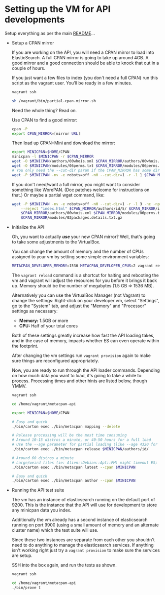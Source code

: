 # Setting up the VM for API developments

Setup everything as per the main [README](README.md)...

- Setup a CPAN mirror

    If you are working on the API, you will need a CPAN mirror to load into ElasticSearch.  A full CPAN
    mirror is going to take up around 4GB.  A good mirror and a good connection should be able to knock
    that out in a couple of hours.

    If you just want a few files to index (you don't need a full CPAN) run this
    script as the vagrant user.  You'll be ready in a few minutes.

    ```bash
    vagrant ssh

    sh /vagrant/bin/partial-cpan-mirror.sh
    ```

    Need the whole thing?  Read on.

    Use CPAN to find a good mirror:

    ```bash
    cpan -P
    export CPAN_MIRROR=[mirror URL]
    ```

    Then load up CPAN::Mini and download the mirror:

    ```bash
    export MINICPAN=$HOME/CPAN
    minicpan -l $MINICPAN -r $CPAN_MIRROR
    wget -O $MINICPAN/authors/00whois.xml $CPAN_MIRROR/authors/00whois.xml
    wget -O $MINICPAN/modules/06perms.txt $CPAN_MIRROR/modules/06perms.txt
    # You only need the --cut-dir param if the CPAN_MIRROR has some directory like /CPAN/ on it
    wget -P $MINICPAN -nv -e robots=off -nH --cut-dir=1 -r -l 1 $CPAN_MIRROR/indices/
    ```

    If you don't need/want a full mirror, you might want to consider something like WorePAN.  (Doc patches
    welcome for instructions on that.)  Or maybe a partial wget command, like:

    ```bash
    wget -P $MINICPAN -nv -e robots=off -nH --cut-dir=1 -r -l 3 -nc -np \
        --reject "index.html" $CPAN_MIRROR/authors/id/S/ $CPAN_MIRROR/indices/ \
        $CPAN_MIRROR/authors/00whois.xml $CPAN_MIRROR/modules/06perms.txt \
        $CPAN_MIRROR/modules/02packages.details.txt.gz
    ```

- Initialize the API

    Oh, you want to actually ***use*** your new CPAN mirror?  Well, that's going to take some adjustments to
    the VirtualBox.

    You can change the amount of memory and the number of CPUs assigned to your vm
    by setting some simple environment variables:

    ```bash
    METACPAN_DEVELOPER_MEMORY=1536 METACPAN_DEVELOPER_CPUS=2 vagrant reload
    ```

    The `vagrant reload` command is a shortcut for halting and rebooting the vm
    and vagrant will adjust the resources for you before it brings it back up.
    Memory should be the number of megabytes (1.5 GB => 1536 MB).

    Alternatively you can use the VirtualBox Manager (not Vagrant) to change the settings:
    Right-click on your developer vm, select "Settings", go to the "System" tab,
    and adjust the "Memory" and "Processor" settings as necessary:

    * **Memory:** 1.5GB or more
    * **CPU:** Half of your total cores

    Both of these settings greatly increase how fast the API loading takes, and in the case of memory,
    impacts whether ES can even operate within the footprint.

    After changing the vm settings run `vagrant provision` again
    to make sure things are reconfigured appropriately.

    Now, you are ready to run through the API loader commands.  Depending on how much data you want to
    load, it's going to take a while to process.  Processing times and other hints are listed below,
    though YMMV.

    ```bash
    vagrant ssh

    cd /home/vagrant/metacpan-api

    export MINICPAN=$HOME/CPAN

    # Easy and quick
    ./bin/carton exec ./bin/metacpan mapping --delete

    # Release processing will be the most time consuming
    # Around 10-15 distros a minute, or 40-50 hours for a full load
    # Use the --age parameter for partial loading (like --age 4320 for six months)
    ./bin/carton exec ./bin/metacpan release $MINICPAN/authors/id/

    # Around 60 distros a minute
    # Large/weird files (ie: Alien::Debian::Apt::PM) might timeout ES; re-run it if it chokes
    ./bin/carton exec ./bin/metacpan latest --cpan $MINICPAN

    # Easy and quick
    ./bin/carton exec ./bin/metacpan author --cpan $MINICPAN
    ```

- Running the API test suite

    The vm has an instance of elasticsearch running on the default port of 9200.
    This is the instance that the API will use for development
    to store any minicpan data you index.

    Additionally the vm already has a second instance of elasticsearch running on port 9900
    (using a small amount of memory and an alternate cluster name)
    which the test suite will use.

    Since these two instances are separate from each other you shouldn't need
    to do anything to manage the elasticsearch services.
    If anything isn't working right just try a `vagrant provision`
    to make sure the services are setup.

    SSH into the box again, and run the tests as shown.

    ```bash
    vagrant ssh

    cd /home/vagrant/metacpan-api
    ./bin/prove t
    ```

